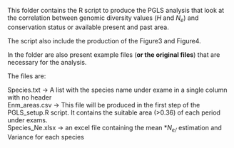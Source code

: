 This folder contains the R script to produce the PGLS analysis that look at the correlation between genomic diversity values (*H* and *N<sub>e</sub>*) and conservation status or
available present and past area.

The script also include the production of the Figure3 and Figure4. 

In the folder are also present example files (**or the original files**) that are necessary for the analysis.

The files are:

Species.txt -> A list with the species name under exame in a single column with no header \
Enm_areas.csv -> This file will be produced in the first step of the PGLS_setup.R script. It contains the suitable area (>0.36) of each period under exams. \
Species_Ne.xlsx -> an excel file containing the mean **N<sub>e/<sub>* estimation and Variance for each species 
